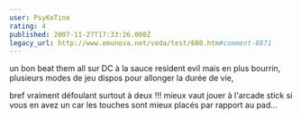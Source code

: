 ```yaml
---
user: PsyKoTine
rating: 4
published: 2007-11-27T17:33:26.000Z
legacy_url: http://www.emunova.net/veda/test/680.htm#comment-8871
---
```

un bon beat them all sur DC à la sauce resident evil mais en plus bourrin, plusieurs modes de jeu dispos pour allonger la durée de vie, 

bref vraiment défoulant surtout à deux !!! mieux vaut jouer à l'arcade stick si vous en avez un car les touches sont mieux placés par rapport au pad...
